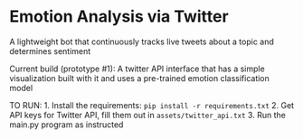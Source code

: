 # Emotion Analysis via Twitter
A lightweight bot that continuously tracks live tweets about a topic and determines sentiment

Current build (prototype #1): A twitter API interface that has a simple visualization built with it and uses a pre-trained emotion classification model

TO RUN:
	1. Install the requirements: `pip install -r requirements.txt`
	2. Get API keys for Twitter API, fill them out in `assets/twitter_api.txt`
	3. Run the main.py program as instructed
